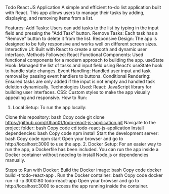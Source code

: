 Todo React JS Application
A simple and efficient to-do list application built with React. This app allows users to manage their tasks by adding, displaying, and removing items from a list.

Features:
Add Tasks: Users can add tasks to the list by typing in the input field and pressing the "Add Task" button.
Remove Tasks: Each task has a "Remove" button to delete it from the list.
Responsive Design: The app is designed to be fully responsive and works well on different screen sizes.
Interactive UI: Built with React to create a smooth and dynamic user interface.
Methods Followed:
React Functional Components: Used functional components for a modern approach to building the app.
useState Hook: Managed the list of tasks and input field using React’s useState hook to handle state changes.
Event Handling: Handled user input and task removal by passing event handlers to buttons.
Conditional Rendering: Ensured tasks are only added if the input is not empty and handled task deletion dynamically.
Technologies Used:
React: JavaScript library for building user interfaces.
CSS: Custom styles to make the app visually appealing and responsive.
How to Run:
1. Local Setup:
To run the app locally:

Clone this repository:
bash
Copy code
git clone https://github.com/r0han01/todo-react-js-application.git
Navigate to the project folder:
bash
Copy code
cd todo-react-js-application
Install dependencies:
bash
Copy code
npm install
Start the development server:
bash
Copy code
npm start
Open your browser and go to http://localhost:3000 to use the app.
2. Docker Setup:
For an easier way to run the app, a Dockerfile has been included. You can run the app inside a Docker container without needing to install Node.js or dependencies manually.

Steps to Run with Docker:
Build the Docker image:
bash
Copy code
docker build -t todo-react-app .
Run the Docker container:
bash
Copy code
docker run -d -p 3000:80 todo-react-app
Open your browser and go to http://localhost:3000 to access the app running inside the container.